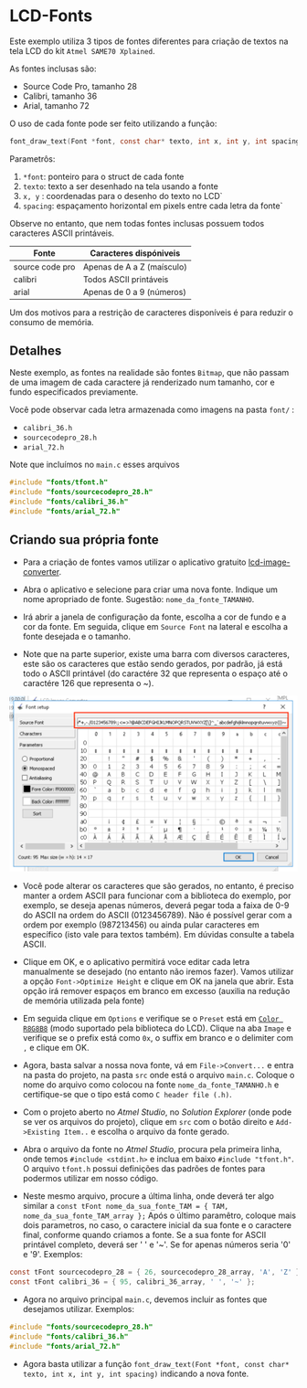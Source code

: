 # LCD-Fonts

Este exemplo utiliza 3 tipos de fontes diferentes para criação de textos na tela LCD do kit `Atmel SAME70 Xplained`.

As fontes inclusas são:

- Source Code Pro, tamanho 28
- Calibri, tamanho 36
- Arial, tamanho 72

O uso de cada fonte pode ser feito utilizando a função:

```c
font_draw_text(Font *font, const char* texto, int x, int y, int spacing)
```

Parametrôs:

1. `*font`: ponteiro para o struct de cada fonte
1. `texto`: texto a ser desenhado na tela usando a fonte
1. `x, y` : coordenadas para o desenho do texto no LCD`
1. `spacing`: espaçamento horizontal em pixels entre cada letra da fonte`

Observe no entanto, que nem todas fontes inclusas possuem todos caracteres ASCII printáveis.

| Fonte | Caracteres dispóniveis | 
| ----- | ---------------------- |
| source code pro | Apenas de A a Z (maísculo) |
| calibri | Todos ASCII printáveis |
| arial | Apenas de 0 a 9 (números) |

Um dos motivos para a restrição de caracteres disponíveis é para reduzir o consumo de memória.

## Detalhes

Neste exemplo, as fontes na realidade são fontes `Bitmap`, que não passam de uma imagem de cada caractere já renderizado num tamanho, cor e fundo especificados previamente. 

Você pode observar cada letra armazenada como imagens na pasta `font/` :

- `calibri_36.h`
- `sourcecodepro_28.h` 
- `arial_72.h`

Note que incluímos no `main.c` esses arquivos 

```c
#include "fonts/tfont.h"
#include "fonts/sourcecodepro_28.h"
#include "fonts/calibri_36.h"
#include "fonts/arial_72.h"
```

## Criando sua própria fonte

- Para a criação de fontes vamos utilizar o aplicativo gratuito [lcd-image-converter](https://www.riuson.com/lcd-image-converter).


- Abra o aplicativo e selecione para criar uma nova fonte. Indique um nome apropriado de fonte. Sugestão: `nome_da_fonte_TAMANHO`.


- Irá abrir a janela de configuração da fonte, escolha a cor de fundo e a cor da fonte. Em seguida, clique em `Source Font` na lateral e escolha a fonte desejada e o tamanho.


- Note que na parte superior, existe uma barra com diversos caracteres, este são os caracteres que estão sendo gerados, por padrão, já está todo o ASCII printável (do caractére 32 que representa o espaço até o caractére 126 que representa o ~). 

![](doc/fonte1.png)

- Você pode alterar os caracteres que são gerados, no entanto, é preciso manter a ordem ASCII para funcionar com a biblioteca do exemplo, por exemplo, se deseja apenas números, deverá pegar toda a faixa de 0-9 do ASCII na ordem do ASCII (0123456789). Não é possível gerar com a ordem por exemplo (987213456) ou ainda pular caracteres em específico (isto vale para textos também).
Em dúvidas consulte a tabela ASCII.


- Clique em OK, e o aplicativo permitirá voce editar cada letra manualmente se desejado (no entanto não iremos fazer). Vamos utilizar a opção `Font->Optimize Height` e clique em OK na janela que abrir. Esta opção irá remover espaços em branco em excesso (auxilia na redução de memória utilizada pela fonte)


- Em seguida clique em `Options` e verifique se o `Preset` está em [`Color R8G8B8`](https://github.com/Insper/SAME70-examples/blob/master/Screens/RTOS-LCD-maxTouch-Images/Color%20R8G8B8.xml) (modo suportado pela biblioteca do LCD). Clique na aba `Image` e verifique se o prefix está como `0x`, o suffix em branco e o delimiter com `,` e clique em OK.


- Agora, basta salvar a nossa nova fonte, vá em `File->Convert...` e entra na pasta do projeto, na pasta `src` onde está o arquivo `main.c`. Coloque o nome do arquivo como colocou na fonte `nome_da_fonte_TAMANHO.h` e certifique-se que o tipo está como `C header file (.h)`.


- Com o projeto aberto no *Atmel Studio*, no *Solution Explorer* (onde pode se ver os arquivos do projeto), clique em `src` com o botão direito e `Add->Existing Item..` e escolha o arquivo da fonte gerado.


- Abra o arquivo da fonte no *Atmel Studio*, procura pela primeira linha, onde temos ```#include <stdint.h>``` e inclua em baixo `#include "tfont.h"`. O arquivo `tfont.h` possui definições das padrões de fontes para podermos utilizar em nosso código.


- Neste mesmo arquivo, procure a última linha, onde deverá ter algo similar a ```const tFont nome_da_sua_fonte_TAM = { TAM, nome_da_sua_fonte_TAM_array };```
Após o último paramêtro, coloque mais dois parametros, no caso, o caractere inicial da sua fonte e o caractere final, conforme quando criamos a fonte.
Se a sua fonte for ASCII printável completo, deverá ser ' ' e '~'. Se for apenas números seria '0' e '9'.
Exemplos: 

```c
const tFont sourcecodepro_28 = { 26, sourcecodepro_28_array, 'A', 'Z' };
const tFont calibri_36 = { 95, calibri_36_array, ' ', '~' };
```


- Agora no arquivo principal `main.c`, devemos incluir as fontes que desejamos utilizar.
Exemplos:

```c
#include "fonts/sourcecodepro_28.h"
#include "fonts/calibri_36.h"
#include "fonts/arial_72.h"
```

- Agora basta utilizar a função `font_draw_text(Font *font, const char* texto, int x, int y, int spacing)` indicando a nova fonte.
